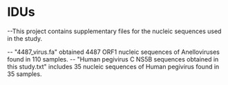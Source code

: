 # IDUs
--This project contains supplementary files for the nucleic sequences used in the study.

-- "4487_virus.fa" obtained 4487 ORF1 nucleic sequences of Anelloviruses found in 110 samples.
-- "Human pegivirus C NS5B sequences obtained in this study.txt" includes 35 nucleic sequences of Human pegivirus found in 35 samples.
